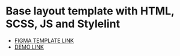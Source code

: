 # Base layout template with HTML, SCSS, JS and Stylelint

- [FIGMA TEMPLATE LINK](https://www.figma.com/file/lSR1m42L9YwzQwzzxKwHpw/THE-MET?node-id=0%3A1)
- [DEMO LINK](https://opanasiukvlad.github.io/THE-MET/)
